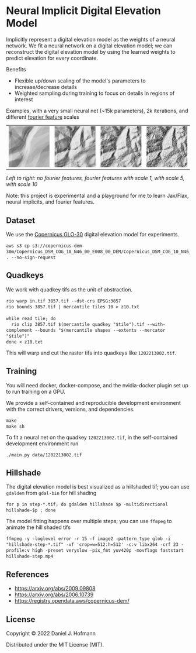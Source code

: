# Neural Implicit Digital Elevation Model

Implicitly represent a digital elevation model as the weights of a neural network.
We fit a neural network on a digital elevation model; we can reconstruct the digital elevation model by using the learned weights to predict elevation for every coordinate.

Benefits
- Flexible up/down scaling of the model's parameters to increase/decrease details
- Weighted sampling during training to focus on details in regions of interest

Examples, with a very small neural net (~15k parameters), 2k iterations, and different [fourier feature](https://arxiv.org/abs/2006.10739) scales

|                                      |                                          |                                          |                                           |
|--------------------------------------|------------------------------------------|------------------------------------------|-------------------------------------------|
| ![](./assets/nedem-no-fourfeats.png) | ![](./assets/nedem-fourfeats-scale1.png) | ![](./assets/nedem-fourfeats-scale5.png) | ![](./assets/nedem-fourfeats-scale10.png) |

_Left to right: no fourier features, fourier features with scale 1, with scale 5, with scale 10_

Note: this project is experimental and a playground for me to learn Jax/Flax, neural implicits, and fourier features.


## Dataset

We use the [Copernicus GLO-30](https://registry.opendata.aws/copernicus-dem/) digital elevation model for experiments.

    aws s3 cp s3://copernicus-dem-30m/Copernicus_DSM_COG_10_N46_00_E008_00_DEM/Copernicus_DSM_COG_10_N46_00_E008_00_DEM.tif . --no-sign-request


## Quadkeys

We work with quadkey tifs as the unit of abstraction.

    rio warp in.tif 3857.tif --dst-crs EPSG:3857
    rio bounds 3857.tif | mercantile tiles 10 > z10.txt

    while read tile; do
      rio clip 3857.tif $(mercantile quadkey "$tile").tif --with-complement --bounds "$(mercantile shapes --extents --mercator "$tile")"
    done < z10.txt

This will warp and cut the raster tifs into quadkeys like `1202213002.tif`.


## Training

You will need docker, docker-compose, and the nvidia-docker plugin set up to run training on a GPU.

We provide a self-contained and reproducible development environment with the correct drivers, versions, and dependencies.

    make
    make sh

To fit a neural net on the quadkey `1202213002.tif`, in the self-contained development environment run

    ./main.py data/1202213002.tif


## Hillshade

The digital elevation model is best visualized as a hillshaded tif; you can use `gdaldem` from `gdal-bin` for hill shading

    for p in step-*.tif; do gdaldem hillshade $p -multidirectional hillshade-$p ; done

The model fitting happens over multiple steps; you can use `ffmpeg` to animate the hill shaded tifs

    ffmpeg -y -loglevel error -r 15 -f image2 -pattern_type glob -i "hillshade-step-*.tif" -vf 'crop=w=512:h=512' -c:v libx264 -crf 23 -profile:v high -preset veryslow -pix_fmt yuv420p -movflags faststart hillshade-step.mp4


## References

- https://arxiv.org/abs/2009.09808
- https://arxiv.org/abs/2006.10739
- https://registry.opendata.aws/copernicus-dem/


## License

Copyright © 2022 Daniel J. Hofmann

Distributed under the MIT License (MIT).
